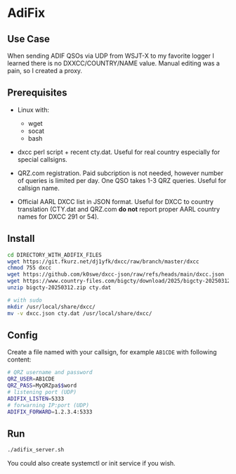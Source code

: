 # AdiFix

## Use Case

When sending ADIF QSOs via UDP from WSJT-X to my favorite logger I learned there is no DXXCC/COUNTRY/NAME value. Manual editing was a pain, so I created a proxy.

## Prerequisites

* Linux with:
  * wget
  * socat
  * bash

* dxcc perl script + recent cty.dat. Useful for real country especially for special callsigns.

* QRZ.com registration. Paid subcription is not needed, however number of queries is limited per day. One QSO takes 1-3 QRZ queries. Useful for callsign name.

* Official AARL DXCC list in JSON format. Useful for DXCC to country translation (CTY.dat and QRZ.com **do not** report proper AARL country names for DXCC 291 or 54).

## Install

```bash
cd DIRECTORY_WITH_ADIFIX_FILES
wget https://git.fkurz.net/dj1yfk/dxcc/raw/branch/master/dxcc
chmod 755 dxcc
wget https://github.com/k0swe/dxcc-json/raw/refs/heads/main/dxcc.json
wget https://www.country-files.com/bigcty/download/2025/bigcty-20250312.zip # check for the latest ZIP file at https://www.country-files.com/category/big-cty/
unzip bigcty-20250312.zip cty.dat

# with sudo
mkdir /usr/local/share/dxcc/
mv -v dxcc.json cty.dat /usr/local/share/dxcc/
```

## Config

Create a file named with your callsign, for example `AB1CDE` with following content:
```bash
# QRZ username and password
QRZ_USER=AB1CDE
QRZ_PASS=MyQRZpa$$word
# listening port (UDP)
ADIFIX_LISTEN=5333
# forwarning IP:port (UDP)
ADIFIX_FORWARD=1.2.3.4:5333
```

## Run

```bash
./adifix_server.sh
```

You could also create systemctl or init service if you wish.
